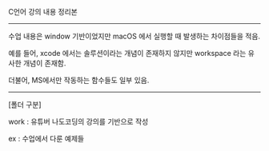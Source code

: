 C언어 강의 내용 정리본

--------------------

수업 내용은 window 기반이었지만 macOS 에서 실행할 때 발생하는 차이점들을 적음.

예를 들어, xcode 에서는 솔루션이라는 개념이 존재하지 않지만 workspace 라는 유사한 개념이 존재함.

더불어, MS에서만 작동하는 함수들도 일부 있음.

---------------------

[폴더 구분]

work : 유튜버 나도코딩의 강의를 기반으로 작성

ex : 수업에서 다룬 예제들
